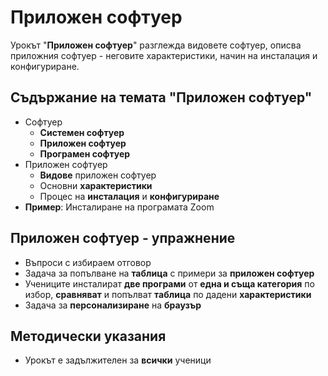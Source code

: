 # Приложен софтуер

Урокът "**Приложен софтуер**" разглежда видовете софтуер, описва приложния софтуер - неговите характеристики, начин на инсталация и конфигуриране.

## Съдържание на темата "Приложен софтуер"
  - Софтуер
    - **Системен софтуер**
    - **Приложен софтуер**
    - **Програмен софтуер**
  - Приложен софтуер
    - **Видове** приложен софтуер
    - Основни **характеристики**
    - Процес на **инсталация** и **конфигуриране**
  - **Пример**: Инсталиране на програмата Zoom

## Приложен софтуер - упражнение
- Въпроси с избираем отговор
- Задача за попълване на **таблица** с примери за **приложен софтуер**
- Учениците инсталират **две програми** от **една и съща категория** по избор, **сравняват** и попълват **таблица** по дадени **характеристики**
- Задача за **персонализиране** на **браузър**

## Методически указания
  - Урокът е задължителен за **всички** ученици
